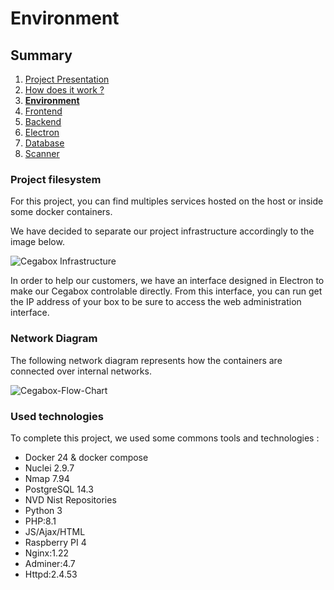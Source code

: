 # Environment

## Summary

1. [Project Presentation](project.html)
2. [How does it work ?](working.html)
3. [**Environment**](env.html)
4. [Frontend](front.html)
5. [Backend](back.html)
6. [Electron](electron.html)
7. [Database](database.html)
8. [Scanner](scanner.html)

### Project filesystem

For this project, you can find multiples services hosted on the host or inside some docker containers.

We have decided to separate our project infrastructure accordingly to the image below.

![Cegabox Infrastructure](https://cebago.github.io/Cegabox/img/cegabox-infra.svg)

In order to help our customers, we have an interface designed in Electron to make our Cegabox controlable directly. From this interface, you can run get the IP address of your box to be sure to access the web administration interface.

### Network Diagram

The following network diagram represents how the containers are connected over internal networks.

![Cegabox-Flow-Chart](https://cebago.github.io/Cegabox/img/cegabox-flow-chart.svg)

### Used technologies

To complete this project, we used some commons tools and technologies :

- Docker 24 & docker compose
- Nuclei 2.9.7
- Nmap 7.94
- PostgreSQL 14.3
- NVD Nist Repositories
- Python 3
- PHP:8.1
- JS/Ajax/HTML
- Raspberry PI 4
- Nginx:1.22
- Adminer:4.7
- Httpd:2.4.53
